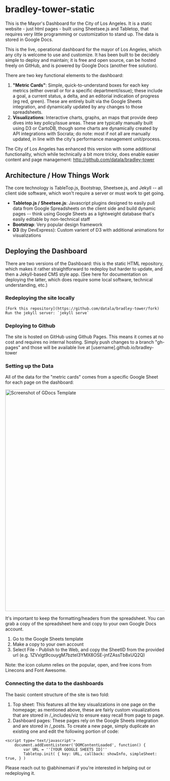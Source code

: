 # bradley-tower-static

This is the Mayor's Dashboard for the City of Los Angeles. It is a static website - just html pages - built using Sheetsee.js and Tabletop, that requires very little programming or customization to stand up. The data is stored in Google Docs. 

This is the live, operational dashboard for the mayor of Los Angeles, which any city is welcome to use and customize. It has been built to be decidely simple to deploy and maintain; it is free and open source, can be hosted freely on GitHub, and is powered by Google Docs (another free solution). 

There are two key functional elements to the dashboard: 

1. **"Metric Cards"**: Simple, quick-to-understand boxes for each key metrics (either overall or for a specific department/issue); these include a goal, a current status, a delta, and an editorial indication of progress (eg red, green). These are entirely built via the Google Sheets integration, and dynamically updated by any changes to those spreadsheets.
2. **Visualizations**: Interactive charts, graphs, an maps that provide deep dives into key policy/issue areas. These are typically manually built using D3 or CartoDB, though some charts are dynamically created by API integrations with Socrata; do note: most if not all are manually updated, in line with the city's performance management unit/process.

The City of Los Angeles has enhanced this version with some additional functionality, which while technically a bit more tricky, does enable easier content and page management: http://github.com/datala/bradley-tower

## Architecture / How Things Work

The core technology is TableTop.js, Bootstrap, Sheetsee.js, and Jekyll -- all client side software, which won't require a server or must work to get going. 

* **Tabletop.js / Sheetsee.js**: Javascript plugins designed to easily pull data from Google Spreadsheets on the client side and build dynamic pages -- think using Google Sheets as a lightweight database that's easily editable by non-technical staff
* **Bootstrap**: Very popular design framework
* **D3** (by DevExpress): Custom varient of D3 with additional animations for visualizations

## Deploying the Dashboard

There are two versions of the Dashboard: this is the static HTML repository, which makes it rather straightforward to redeploy but harder to update, and then a Jekyll-based CMS style app. (See here for documentation on deploying the latter, which does require some local software, technical understanding, etc.)

### Redeploying the site locally

```
[Fork this repository](https://github.com/datala/bradley-tower/fork)
Run the jekyll server: `jekyll serve`
```

### Deploying to Github

The site is hosted on GitHub using Github Pages. This means it comes at no cost and requires no internal hosting. Simply push changes to a branch "gh-pages" and those will be available live at [username].github.io/bradley-tower

### Setting up the Data

All of the data for the "metric cards" comes from a specific Google Sheet for each page on the dashboard:

<img src="img/gdocs.png" width=700 alt="Screenshot of GDocs Template">

It's important to keep the formatting/headers from the spreadsheet. You can grab a copy of the spreadsheet here and copy to your own Google Docs account. 

1. Go to the Google Sheets template
2. Make a copy to your own account
3. Select File - Publish to the Web, and copy the SheetID from the provided url (e.g. 1ZVxlgt9couygM7bzteI3YMX8OSE-jnfZAssTb8xUQ2Q)

Note: the icon column relies on the popular, open, and free icons from Linecons and Font Awesome.

### Connecting the data to the dashboards

The basic content structure of the site is two fold: 

1. Top sheet: This features all the key visualizations in one page on the homepage; as mentioned above, these are fairly custom visualizations that are stored in /_includes/viz to ensure easy recall from page to page.
2. Dashboard pages: These pages rely on the Google Sheets integration and are stored in /_posts. To create a new page, simply duplicate an existing one and edit the following portion of code:

```
<script type='text/javascript'>
	document.addEventListener('DOMContentLoaded', function() {
		var URL = ''[YOUR GOOGLE SHEETS ID]''
		Tabletop.init( { key: URL, callback: showInfo, simpleSheet: true, } )
```


Please reach out to @abhinemani if you're interested in helping out or redeploying it. 

